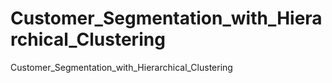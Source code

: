 # Customer_Segmentation_with_Hierarchical_Clustering
Customer_Segmentation_with_Hierarchical_Clustering
